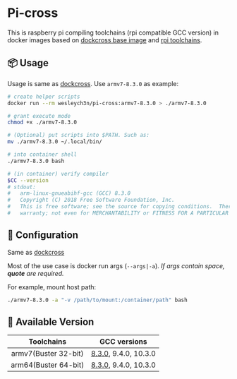 # Pi-cross

This is raspberry pi compiling toolchains (rpi compatible GCC version) in docker images based on [dockcross base image](https://github.com/dockcross/dockcross) and [rpi toolchains](https://github.com/abhiTronix/raspberry-pi-cross-compilers).

## 📦️ Usage

Usage is same as [dockcross](https://github.com/dockcross/dockcross#usage). Use `armv7-8.3.0` as example:

```bash
# create helper scripts
docker run --rm wesleych3n/pi-cross:armv7-8.3.0 > ./armv7-8.3.0

# grant execute mode
chmod +x ./armv7-8.3.0

# (Optional) put scripts into $PATH. Such as:
mv ./armv7-8.3.0 ~/.local/bin/

# into container shell
./armv7-8.3.0 bash

# (in container) verify compiler
$CC --version
# stdout:
#   arm-linux-gnueabihf-gcc (GCC) 8.3.0
#   Copyright (C) 2018 Free Software Foundation, Inc.
#   This is free software; see the source for copying conditions.  There is NO
#   warranty; not even for MERCHANTABILITY or FITNESS FOR A PARTICULAR PURPOSE.
```

## 🔧 Configuration

Same as [dockcross](https://github.com/dockcross/dockcross#dockcross-configuration)

Most of the use case is docker run args (`--args|-a`).
*If args contain space, **quote** are required.*

For example, mount host path:

```bash
./armv7-8.3.0 -a "-v /path/to/mount:/container/path" bash
```

## 📎 Available Version

| Toolchains           | GCC versions                                                                         |
| :-:                  | :-:                                                                                  |
| armv7(Buster 32-bit) | [8.3.0](https://github.com/WesleyCh3n/pi-cross/tree/main/armv7/8.3.0), 9.4.0, 10.3.0 |
| arm64(Buster 64-bit) | [8.3.0](https://github.com/WesleyCh3n/pi-cross/tree/main/arm64/8.3.0), 9.4.0, 10.3.0 |
